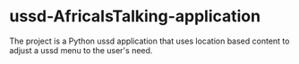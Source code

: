 # ussd-AfricaIsTalking-application

The project is a Python ussd application that uses location based content to adjust a ussd menu to the user's need. 
